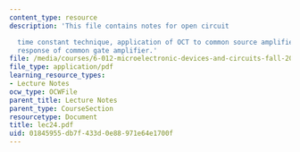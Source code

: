 ```yaml
---
content_type: resource
description: 'This file contains notes for open circuit

  time constant technique, application of OCT to common source amplifier, frequency
  response of common gate amplifier.'
file: /media/courses/6-012-microelectronic-devices-and-circuits-fall-2005/01845955db7f433d0e88971e64e1700f_lec24.pdf
file_type: application/pdf
learning_resource_types:
- Lecture Notes
ocw_type: OCWFile
parent_title: Lecture Notes
parent_type: CourseSection
resourcetype: Document
title: lec24.pdf
uid: 01845955-db7f-433d-0e88-971e64e1700f
---
```

